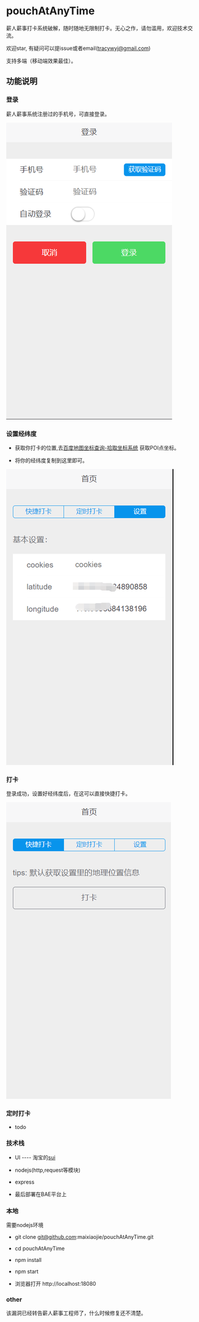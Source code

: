 # pouchAtAnyTime

薪人薪事打卡系统破解，随时随地无限制打卡。无心之作，请勿滥用，欢迎技术交流。

欢迎star, 有疑问可以提issue或者email(tracywyj@gmail.com)

支持多端（移动端效果最佳）。

## 功能说明

### 登录

薪人薪事系统注册过的手机号，可直接登录。

![](preview/login.png)

### 设置经纬度

- 获取你打卡的位置,去[百度地图坐标查询-拾取坐标系统](http://api.map.baidu.com/lbsapi/getpoint/index.html) 获取POI点坐标。

- 将你的经纬度复制到这里即可。

![](preview/setting.png)

### 打卡

登录成功，设置好经纬度后，在这可以直接快捷打卡。

![](preview/card.png)

### 定时打卡

- todo

### 技术栈

- UI ---- 淘宝的[sui](http://m.sui.taobao.org/components/)

- nodejs(http,request等模块)

- express

- 最后部署在BAE平台上

### 本地

需要nodejs环境

- git clone git@github.com:maixiaojie/pouchAtAnyTime.git

- cd pouchAtAnyTime

- npm install

- npm start

- 浏览器打开 http://localhost:18080

### other

该漏洞已经转告薪人薪事工程师了，什么时候修复还不清楚。





















